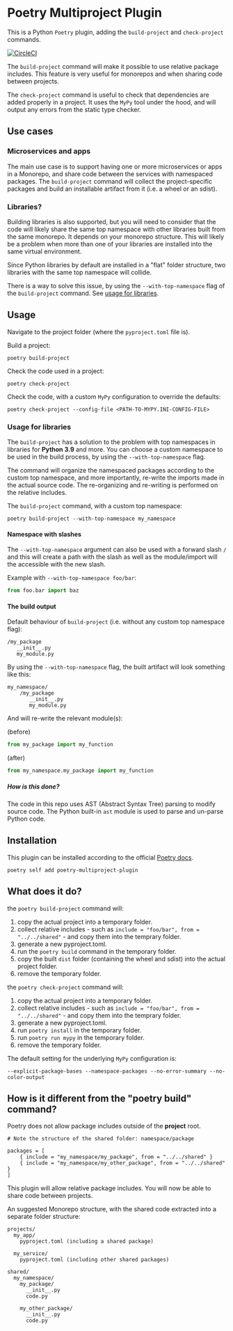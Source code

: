 # Poetry Multiproject Plugin

This is a Python `Poetry` plugin, adding the `build-project` and `check-project` commands.

[![CircleCI](https://dl.circleci.com/status-badge/img/gh/DavidVujic/poetry-multiproject-plugin/tree/main.svg?style=svg)](https://dl.circleci.com/status-badge/redirect/gh/DavidVujic/poetry-multiproject-plugin/tree/main)

The `build-project` command will make it possible to use relative package includes.
This feature is very useful for monorepos and when sharing code between projects.

The `check-project` command is useful to check that dependencies are added properly in a project.
It uses the `MyPy` tool under the hood, and will output any errors from the static type checker.


## Use cases

### Microservices and apps
The main use case is to support having one or more microservices or apps in a Monorepo, and share code between the services with namespaced packages.
The `build-project` command will collect the project-specific packages and build an installable artifact from it (i.e. a wheel or an sdist).

### Libraries?
Building libraries is also supported, but you will need to consider that the code will likely share the same top namespace with other libraries 
built from the same monorepo. It depends on your monorepo structure. This will likely be a problem when more than one of your libraries are installed into the same virtual environment.

Since Python libraries by default are installed in a "flat" folder structure, two libraries with the same top namespace will collide.

There is a way to solve this issue, by using the `--with-top-namespace` flag of the `build-project` command. See [usage for libraries](#usage-for-libraries).

## Usage
Navigate to the project folder (where the `pyproject.toml` file is).

Build a project:
``` shell
poetry build-project
```

Check the code used in a project:

``` shell
poetry check-project
```

Check the code, with a custom `MyPy` configuration to override the defaults:

``` shell
poetry check-project --config-file <PATH-TO-MYPY.INI-CONFIG-FILE>
```

### Usage for libraries
The `build-project` has a solution to the problem with top namespaces in libraries for __Python 3.9__ and more.
You can choose a custom namespace to be used in the build process, by using the `--with-top-namespace` flag. 

The command will organize the namespaced packages according to the custom top namespace, and more importantly, re-write the imports made in the actual source code.
The re-organizing and re-writing is performed on the relative includes.

The `build-project` command, with a custom top namespace:
```shell
poetry build-project --with-top-namespace my_namespace
```

#### Namespace with slashes
The `--with-top-namespace` argument can also be used with a forward slash `/` and this will create a path with the slash
as well as the module/import will the accessible with the new slash.

Example with `--with-top-namespace foo/bar`:
```python
from foo.bar import baz
```

#### The build output

Default behaviour of `build-project` (i.e. without any custom top namespace flag):
```shell
/my_package
   __init__.py
   my_module.py
```

By using the `--with-top-namespace` flag, the built artifact will look something like this:
```shell
my_namespace/
    /my_package
       __init__.py
       my_module.py
```

And will re-write the relevant module(s):

(before)
```python
from my_package import my_function
```

(after)
```python
from my_namespace.my_package import my_function
```

##### How is this done?
The code in this repo uses AST (Abstract Syntax Tree) parsing to modify source code.
The Python built-in `ast` module is used to parse and un-parse Python code.

## Installation
This plugin can be installed according to the official [Poetry docs](https://python-poetry.org/docs/plugins/#using-plugins).

``` shell
poetry self add poetry-multiproject-plugin
```

## What does it do?

the `poetry build-project` command will:

1. copy the actual project into a temporary folder.
2. collect relative includes - such as `include = "foo/bar", from = "../../shared"` -  and copy them into the temprary folder.
3. generate a new pyproject.toml.
4. run the `poetry build` command in the temporary folder.
5. copy the built `dist` folder (containing the wheel and sdist) into the actual project folder.
6. remove the temporary folder.


the `poetry check-project` command will:

1. copy the actual project into a temporary folder.
2. collect relative includes - such as `include = "foo/bar", from = "../../shared"` -  and copy them into the temprary folder.
3. generate a new pyproject.toml.
4. run `poetry install` in the temporary folder.
5. run `poetry run mypy` in the temporary folder.
6. remove the temporary folder.


The default setting for the underlying `MyPy` configuration is:

``` shell
--explicit-package-bases --namespace-packages --no-error-summary --no-color-output
```


## How is it different from the "poetry build" command?
Poetry does not allow package includes outside of the __project__ root.

``` shell
# Note the structure of the shared folder: namespace/package

packages = [
    { include = "my_namespace/my_package", from = "../../shared" }
    { include = "my_namespace/my_other_package", from = "../../shared" }
]
```

This plugin will allow relative package includes. You will now be able to share code between projects.

An suggested Monorepo structure, with the shared code extracted into a separate folder structure:

``` shell
projects/
  my_app/
    pyproject.toml (including a shared package)

  my_service/
    pyproject.toml (including other shared packages)

shared/
  my_namespace/
    my_package/
      __init__.py
      code.py

    my_other_package/
      __init__.py
      code.py
```
